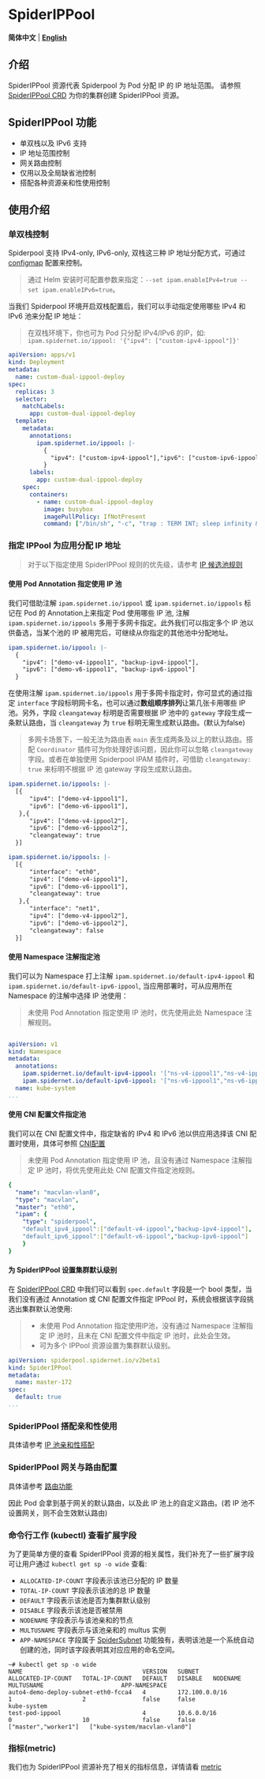 # SpiderIPPool

**简体中文** | [**English**](./spider-ippool.md)

## 介绍

SpiderIPPool 资源代表 Spiderpool 为 Pod 分配 IP 的 IP 地址范围。 请参照 [SpiderIPPool CRD](./../reference/crd-spiderippool.md) 为你的集群创建 SpiderIPPool 资源。

## SpiderIPPool 功能

- 单双栈以及 IPv6 支持
- IP 地址范围控制
- 网关路由控制
- 仅用以及全局缺省池控制
- 搭配各种资源亲和性使用控制

## 使用介绍

### 单双栈控制

Spiderpool 支持 IPv4-only, IPv6-only, 双栈这三种 IP 地址分配方式，可通过 [configmap](./../reference/configmap.md) 配置来控制。

> 通过 Helm 安装时可配置参数来指定：`--set ipam.enableIPv4=true --set ipam.enableIPv6=true`。

当我们 Spiderpool 环境开启双栈配置后，我们可以手动指定使用哪些 IPv4 和 IPv6 池来分配 IP 地址：

> 在双栈环境下，你也可为 Pod 只分配 IPv4/IPv6 的IP，如: `ipam.spidernet.io/ippool: '{"ipv4": ["custom-ipv4-ippool"]}'`

```yaml
apiVersion: apps/v1
kind: Deployment
metadata:
  name: custom-dual-ippool-deploy
spec:
  replicas: 3
  selector:
    matchLabels:
      app: custom-dual-ippool-deploy
  template:
    metadata:
      annotations:
        ipam.spidernet.io/ippool: |-
          {
            "ipv4": ["custom-ipv4-ippool"],"ipv6": ["custom-ipv6-ippool"]
          }
      labels:
        app: custom-dual-ippool-deploy
    spec:
      containers:
        - name: custom-dual-ippool-deploy
          image: busybox
          imagePullPolicy: IfNotPresent
          command: ["/bin/sh", "-c", "trap : TERM INT; sleep infinity & wait"]
```

### 指定 IPPool 为应用分配 IP 地址

> 对于以下指定使用 SpiderIPPool 规则的优先级，请参考 [IP 候选池规则](./../concepts/ipam-des-zh_CN.md#获取候选池)

#### 使用 Pod Annotation 指定使用 IP 池

我们可借助注解 `ipam.spidernet.io/ippool` 或 `ipam.spidernet.io/ippools` 标记在 Pod 的 Annotation上来指定 Pod 使用哪些 IP 池, 注解 `ipam.spidernet.io/ippools` 多用于多网卡指定。此外我们可以指定多个 IP 池以供备选，当某个池的 IP 被用完后，可继续从你指定的其他池中分配地址。

```yaml
ipam.spidernet.io/ippool: |-
  {
    "ipv4": ["demo-v4-ippool1", "backup-ipv4-ippool"],
    "ipv6": ["demo-v6-ippool1", "backup-ipv6-ippool"]
  }
```

在使用注解 `ipam.spidernet.io/ippools` 用于多网卡指定时，你可显式的通过指定 `interface` 字段标明网卡名，也可以通过**数组顺序排列**让第几张卡用哪些 IP 池。另外，字段 `cleangateway` 标明是否需要根据 IP 池中的 `gateway` 字段生成一条默认路由，当 `cleangateway` 为 `true` 标明无需生成默认路由。(默认为false)

> 多网卡场景下，一般无法为路由表 `main` 表生成两条及以上的默认路由。搭配 `Coordinator` 插件可为你处理好该问题，因此你可以忽略 `cleangateway` 字段。或者在单独使用 Spiderpool IPAM 插件时，可借助 `cleangateway: true` 来标明不根据 IP 池 gateway 字段生成默认路由。

```yaml
ipam.spidernet.io/ippools: |-
  [{
      "ipv4": ["demo-v4-ippool1"],
      "ipv6": ["demo-v6-ippool1"],
   },{
      "ipv4": ["demo-v4-ippool2"],
      "ipv6": ["demo-v6-ippool2"],
      "cleangateway": true
  }]
```

```yaml
ipam.spidernet.io/ippools: |-
  [{
      "interface": "eth0",
      "ipv4": ["demo-v4-ippool1"],
      "ipv6": ["demo-v6-ippool1"],
      "cleangateway": true
   },{
      "interface": "net1",
      "ipv4": ["demo-v4-ippool2"],
      "ipv6": ["demo-v6-ippool2"],
      "cleangateway": false
  }]
```

#### 使用 Namespace 注解指定池

我们可以为 Namespace 打上注解 `ipam.spidernet.io/default-ipv4-ippool` 和 `ipam.spidernet.io/default-ipv6-ippool`, 当应用部署时，可从应用所在 Namespace 的注解中选择 IP 池使用：

> 未使用 Pod Annotation 指定使用 IP 池时，优先使用此处 Namespace 注解规则。

```yaml

apiVersion: v1
kind: Namespace
metadata:
  annotations:
    ipam.spidernet.io/default-ipv4-ippool: '["ns-v4-ippool1","ns-v4-ippool2"]'
    ipam.spidernet.io/default-ipv6-ippool: '["ns-v6-ippool1","ns-v6-ippool2"]'
  name: kube-system
...
```

#### 使用 CNI 配置文件指定池

我们可以在 CNI 配置文件中，指定缺省的 IPv4 和 IPv6 池以供应用选择该 CNI 配置时使用，具体可参照 [CNI配置](./../reference/plugin-ipam.md)

> 未使用 Pod Annotation 指定使用 IP 池，且没有通过 Namespace 注解指定 IP 池时，将优先使用此处 CNI 配置文件指定池规则。

```yaml
{
  "name": "macvlan-vlan0",
  "type": "macvlan",
  "master": "eth0",
  "ipam": {
    "type": "spiderpool",
    "default_ipv4_ippool":["default-v4-ippool","backup-ipv4-ippool"],
    "default_ipv6_ippool":["default-v6-ippool","backup-ipv6-ippool"]
    }
}
```

#### 为 SpiderIPPool 设置集群默认级别

在 [SpiderIPPool CRD](./../reference/crd-spiderippool.md) 中我们可以看到 `spec.default` 字段是一个 bool 类型，当我们没有通过 Annotation 或 CNI 配置文件指定 IPPool 时，系统会根据该字段挑选出集群默认池使用:

> - 未使用 Pod Annotation 指定使用IP池，没有通过 Namespace 注解指定 IP 池时，且未在 CNI 配置文件中指定 IP 池时，此处会生效。
> - 可为多个 IPPool 资源设置为集群默认级别。

```yaml
apiVersion: spiderpool.spidernet.io/v2beta1
kind: SpiderIPPool
metadata:
  name: master-172
spec:
  default: true
...
```

### SpiderIPPool 搭配亲和性使用

具体请参考 [IP 池亲和性搭配](./spider-affinity-zh_CN.md)

### SpiderIPPool 网关与路由配置

具体请参考 [路由功能](./route-zh_CN.md)

因此 Pod 会拿到基于网关的默认路由，以及此 IP 池上的自定义路由。(若 IP 池不设置网关，则不会生效默认路由)

### 命令行工作 (kubectl) 查看扩展字段

为了更简单方便的查看 SpiderIPPool 资源的相关属性，我们补充了一些扩展字段可让用户通过 `kubectl get sp -o wide` 查看:

- `ALLOCATED-IP-COUNT` 字段表示该池已分配的 IP 数量
- `TOTAL-IP-COUNT` 字段表示该池的总 IP 数量
- `DEFAULT` 字段表示该池是否为集群默认级别
- `DISABLE` 字段表示该池是否被禁用
- `NODENAME` 字段表示与该池亲和的节点
- `MULTUSNAME` 字段表示与该池亲和的 multus 实例
- `APP-NAMESPACE` 字段属于 [SpiderSubnet](./spider-subnet-zh_CN.md) 功能独有，表明该池是一个系统自动创建的池，同时该字段表明其对应应用的命名空间。

```shell
~# kubectl get sp -o wide  
NAME                                  VERSION   SUBNET                    ALLOCATED-IP-COUNT   TOTAL-IP-COUNT   DEFAULT   DISABLE   NODENAME               MULTUSNAME                      APP-NAMESPACE
auto4-demo-deploy-subnet-eth0-fcca4   4         172.100.0.0/16            1                    2                false     false                                                            kube-system
test-pod-ippool                       4         10.6.0.0/16               0                    10               false     false     ["master","worker1"]   ["kube-system/macvlan-vlan0"]   
```

### 指标(metric)

我们也为 SpiderIPPool 资源补充了相关的指标信息，详情请看 [metric](./../reference/metrics.md)
